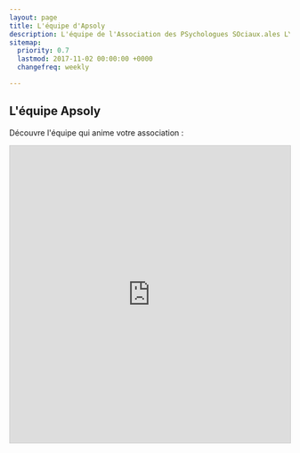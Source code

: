 ```yaml
---
layout: page
title: L'équipe d'Apsoly
description: L'équipe de l'Association des PSychologues SOciaux.ales LYonnaise
sitemap:
  priority: 0.7
  lastmod: 2017-11-02 00:00:00 +0000
  changefreq: weekly

---
```

## L'équipe Apsoly

Découvre l'équipe qui anime votre association :

<iframe class="airtable-embed" src="https://airtable.com/embed/shrFbuyFZSdMyUqVd?backgroundColor=purple&viewControls=on" frameborder="0" onmousewheel="" width="100%" height="533" style="background: transparent; border: 1px solid #ccc;"></iframe>